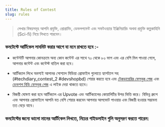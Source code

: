 ```yaml
---
title: Rules of Contest
slug: rules
---
```


> লেখার বিষয়সমূহ আপনি প্রযুক্তি, প্রোগ্রামিং, ডেভলপমেন্ট এবং সফটওয়্যার ইঞ্জিনিয়ারিং অথবা প্রযুক্তি কল্পকাহিনি (Sci-fi) নিয়ে লিখতে পারবেন।

### কনটেস্টে আর্টিকেল সাবমিট করার আগে যা মনে রাখতে হবে :-

-   কন্টেন্টটি আপনার কোনক্রমে অন্য কোন কন্টেন্ট এর সাথে ৭০ থেকে ৮০ ভাগ এবং এর বেশি মিল পাওয়া গেলে, আপনার কন্টেন্ট এবং কন্টেস্ট বাতিল করা হবে।

-   আর্টিক্যাল লিখে অবশ্যই আপানর সোশ্যাল মিডিয়া প্রোফাইল গুলোতে হ্যাশট্যাগ সহ (#techdiary_contest_2 #devshopbd) শেয়ার করতে হবে এবং [টেকডায়েরির ফেসবুক পেজ](https://www.fb.com/techdiary.dev) এবং [ডেভশপ বিডি ফেসবুক পেজ](https://www.fb.com/devshopbd) এ লাইক দেয়া থাকতে হবেে।

-   বিজয়ী ঘোষণা করা হবে আর্টিক্যাল এর Upvote এবং আর্টিক্যালের কোয়ালিটির উপর ভিত্তি করে। বিভিন্ন গ্রুপে এবং আপনার প্রোফাইলে আপনি যত বেশি শেয়ার করবেন আপনার আপভোট পাওয়ার এবং বিজয়ী হওয়ার সম্ভাবনা তত বেড়ে যাবে।

### কনটেস্টের জন্যে ভালো মানের আর্টিকেল লিখতে, নিচের গাইডলাইন গুলি অনুসরণ করতে পারেন:

<contest-guideline-pages />
